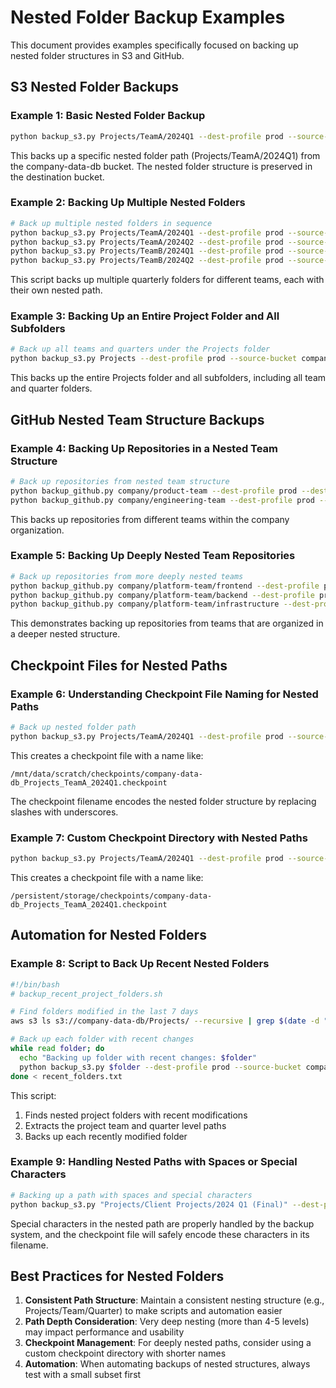 # Nested Folder Backup Examples

This document provides examples specifically focused on backing up nested folder structures in S3 and GitHub.

## S3 Nested Folder Backups

### Example 1: Basic Nested Folder Backup
```bash
python backup_s3.py Projects/TeamA/2024Q1 --dest-profile prod --source-bucket company-data-db --dest-bucket company-archive --cleanup --base-local-path /mnt/data/scratch
```
This backs up a specific nested folder path (Projects/TeamA/2024Q1) from the company-data-db bucket. The nested folder structure is preserved in the destination bucket.

### Example 2: Backing Up Multiple Nested Folders
```bash
# Back up multiple nested folders in sequence
python backup_s3.py Projects/TeamA/2024Q1 --dest-profile prod --source-bucket company-data-db --dest-bucket company-archive --cleanup --base-local-path /mnt/data/scratch
python backup_s3.py Projects/TeamA/2024Q2 --dest-profile prod --source-bucket company-data-db --dest-bucket company-archive --cleanup --base-local-path /mnt/data/scratch
python backup_s3.py Projects/TeamB/2024Q1 --dest-profile prod --source-bucket company-data-db --dest-bucket company-archive --cleanup --base-local-path /mnt/data/scratch
python backup_s3.py Projects/TeamB/2024Q2 --dest-profile prod --source-bucket company-data-db --dest-bucket company-archive --cleanup --base-local-path /mnt/data/scratch
```
This script backs up multiple quarterly folders for different teams, each with their own nested path.

### Example 3: Backing Up an Entire Project Folder and All Subfolders
```bash
# Back up all teams and quarters under the Projects folder
python backup_s3.py Projects --dest-profile prod --source-bucket company-data-db --dest-bucket company-archive --cleanup --base-local-path /mnt/data/scratch
```
This backs up the entire Projects folder and all subfolders, including all team and quarter folders.

## GitHub Nested Team Structure Backups

### Example 4: Backing Up Repositories in a Nested Team Structure
```bash
# Back up repositories from nested team structure
python backup_github.py company/product-team --dest-profile prod --dest-bucket github-archives --cleanup --base-local-path /mnt/data/github-backups
python backup_github.py company/engineering-team --dest-profile prod --dest-bucket github-archives --cleanup --base-local-path /mnt/data/github-backups
```
This backs up repositories from different teams within the company organization.

### Example 5: Backing Up Deeply Nested Team Repositories
```bash
# Back up repositories from more deeply nested teams
python backup_github.py company/platform-team/frontend --dest-profile prod --dest-bucket github-archives --cleanup --base-local-path /mnt/data/github-backups
python backup_github.py company/platform-team/backend --dest-profile prod --dest-bucket github-archives --cleanup --base-local-path /mnt/data/github-backups
python backup_github.py company/platform-team/infrastructure --dest-profile prod --dest-bucket github-archives --cleanup --base-local-path /mnt/data/github-backups
```
This demonstrates backing up repositories from teams that are organized in a deeper nested structure.

## Checkpoint Files for Nested Paths

### Example 6: Understanding Checkpoint File Naming for Nested Paths
```bash
# Back up nested folder path
python backup_s3.py Projects/TeamA/2024Q1 --dest-profile prod --source-bucket company-data-db --dest-bucket company-archive --cleanup --base-local-path /mnt/data/scratch
```

This creates a checkpoint file with a name like:
```
/mnt/data/scratch/checkpoints/company-data-db_Projects_TeamA_2024Q1.checkpoint
```

The checkpoint filename encodes the nested folder structure by replacing slashes with underscores.

### Example 7: Custom Checkpoint Directory with Nested Paths
```bash
python backup_s3.py Projects/TeamA/2024Q1 --dest-profile prod --source-bucket company-data-db --dest-bucket company-archive --cleanup --base-local-path /mnt/data/scratch --checkpoint-dir /persistent/storage/checkpoints
```

This creates a checkpoint file with a name like:
```
/persistent/storage/checkpoints/company-data-db_Projects_TeamA_2024Q1.checkpoint
```

## Automation for Nested Folders

### Example 8: Script to Back Up Recent Nested Folders
```bash
#!/bin/bash
# backup_recent_project_folders.sh

# Find folders modified in the last 7 days
aws s3 ls s3://company-data-db/Projects/ --recursive | grep $(date -d "7 days ago" +%Y-%m-%d) | awk '{print $4}' | grep -o "Projects/[^/]*/[^/]*" | sort | uniq > recent_folders.txt

# Back up each folder with recent changes
while read folder; do
  echo "Backing up folder with recent changes: $folder"
  python backup_s3.py $folder --dest-profile prod --source-bucket company-data-db --dest-bucket company-archive --cleanup --base-local-path /mnt/data/scratch
done < recent_folders.txt
```

This script:
1. Finds nested project folders with recent modifications
2. Extracts the project team and quarter level paths
3. Backs up each recently modified folder

### Example 9: Handling Nested Paths with Spaces or Special Characters
```bash
# Backing up a path with spaces and special characters
python backup_s3.py "Projects/Client Projects/2024 Q1 (Final)" --dest-profile prod --source-bucket company-data-db --dest-bucket company-archive --cleanup --base-local-path /mnt/data/scratch
```

Special characters in the nested path are properly handled by the backup system, and the checkpoint file will safely encode these characters in its filename.

## Best Practices for Nested Folders

1. **Consistent Path Structure**: Maintain a consistent nesting structure (e.g., Projects/Team/Quarter) to make scripts and automation easier
2. **Path Depth Consideration**: Very deep nesting (more than 4-5 levels) may impact performance and usability
3. **Checkpoint Management**: For deeply nested paths, consider using a custom checkpoint directory with shorter names
4. **Automation**: When automating backups of nested structures, always test with a small subset first